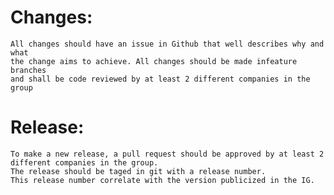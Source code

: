 # Changes:

    All changes should have an issue in Github that well describes why and what 
    the change aims to achieve. All changes should be made infeature branches 
    and shall be code reviewed by at least 2 different companies in the group

# Release:
    To make a new release, a pull request should be approved by at least 2 
    different companies in the group. 
    The release should be taged in git with a release number. 
    This release number correlate with the version publicized in the IG.
